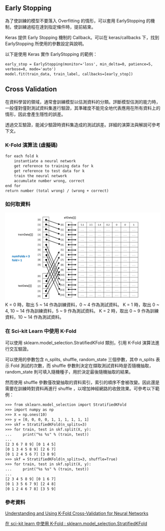 ## Early Stopping

為了使訓練的模型不要落入 Overfitting 的情形，可以套用 EarlyStopping 的機制，使訓練過程在達到指定條件時，提前結束。

Keras 提供 Early Stopping 機制的 Callback。可以在 keras/callbacks 下，找到 EarlyStopping 所使用的參數設定與說明。

以下是使用 Keras 實作 EarlyStopping 的範例：

```
early_stop = EarlyStopping(monitor='loss', min_delta=0, patience=5, verbose=0, mode='auto')
model.fit(train_data, train_label, callbacks=[early_stop])
```

## Cross Validation

在資料學習的領域，通常會訓練模型以估測資料的分類。評斷模型估測的能力時，一般僅對僅對測試資料集進行驗證，其準確度不能完全地代表應用在所有資料上的情形，因此會產生隱性的誤差。

透過交互驗證，能減少驗證時資料集造成的測試誤差。詳細的演算法與解說可參考下文。

### K-Fold 演算法 (虛擬碼)

```
for each fold k
    instantiate a neural network
    get reference to training data for k
    get reference to test data for k
    train the neural network
    accumulate number wrong, correct
end for
return number (total wrong) / (wrong + correct)
```

### 如何取資料

![K-Fold 如何處理資料](img/KFold.jpg)
K = 0 時，取出 5 ~ 14 作為訓練資料，0 ~ 4 作為測試資料。
K = 1 時，取出 0 ~ 4, 10 ~ 14 作為訓練資料，5 ~ 9 作為測試資料。
K = 2 時，取出 0 ~ 9 作為訓練資料，10 ~ 14 作為測試資料。


### 在 Sci-kit Learn 中使用 K-Fold

可以使用 sklearn.model_selection.StratifiedKFold 類別，引用 K-Fold 演算法進行交互驗證。

可以使用的參數包含 n_splits, shuffle, random_state 三個參數，其中 n_splits 表示 Fold 測試的次數，而 shuffle 參數則決定在擷取測試資料時是否隨機抽取，random_state 則可填入隨機種子，用於決定最後隨機抽取的結果。

然而使用 shuffle 參數僅改變抽取的資料索引，索引的順序不會被改變。因此還是需要在訓練時對資料再進行 shuffle ，以增加神經網路的收斂效果。可參考以下範例：

```
>>> from sklearn.model_selection import StratifiedKFold
>>> import numpy as np
>>> X = np.ones(10)
>>> y = [0, 0, 0, 0, 1, 1, 1, 1, 1, 1]
>>> skf = StratifiedKFold(n_splits=3)
>>> for train, test in skf.split(X, y):
...     print("%s %s" % (train, test))
...
[2 3 6 7 8 9] [0 1 4 5]
[0 1 3 4 5 8 9] [2 6 7]
[0 1 2 4 5 6 7] [3 8 9]
>>> skf = StratifiedKFold(n_splits=3, shuffle=True)
>>> for train, test in skf.split(X, y):
...     print("%s %s" % (train, test))
...
[2 3 4 5 8 9] [0 1 6 7]
[0 1 3 5 6 7 9] [2 4 8]
[0 1 2 4 6 7 8] [3 5 9]
```

### 參考資料

[Understanding and Using K-Fold Cross-Validation for Neural Networks](https://visualstudiomagazine.com/articles/2013/10/01/understanding-and-using-kfold.aspx)

[在 sci-kit learn 中使用 K-Fold : sklearn.model_selection.StratifiedKFold](http://scikit-learn.org/stable/modules/generated/sklearn.model_selection.StratifiedKFold.html#sklearn.model_selection.StratifiedKFold)